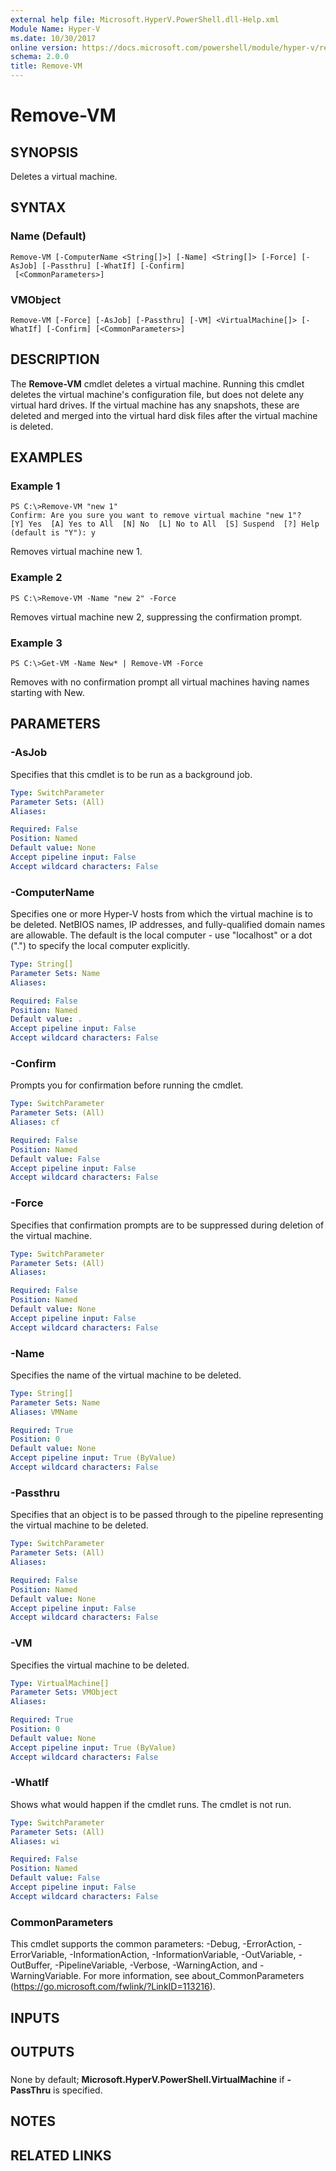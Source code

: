 ```yaml
---
external help file: Microsoft.HyperV.PowerShell.dll-Help.xml
Module Name: Hyper-V
ms.date: 10/30/2017
online version: https://docs.microsoft.com/powershell/module/hyper-v/remove-vm?view=windowsserver2012r2-ps&wt.mc_id=ps-gethelp
schema: 2.0.0
title: Remove-VM
---
```


# Remove-VM

## SYNOPSIS
Deletes a virtual machine.

## SYNTAX

### Name (Default)
```
Remove-VM [-ComputerName <String[]>] [-Name] <String[]> [-Force] [-AsJob] [-Passthru] [-WhatIf] [-Confirm]
 [<CommonParameters>]
```

### VMObject
```
Remove-VM [-Force] [-AsJob] [-Passthru] [-VM] <VirtualMachine[]> [-WhatIf] [-Confirm] [<CommonParameters>]
```

## DESCRIPTION
The **Remove-VM** cmdlet deletes a virtual machine.
Running this cmdlet deletes the virtual machine's configuration file, but does not delete any virtual hard drives.
If the virtual machine has any snapshots, these are deleted and merged into the virtual hard disk files after the virtual machine is deleted.

## EXAMPLES

### Example 1
```
PS C:\>Remove-VM "new 1"
Confirm: Are you sure you want to remove virtual machine "new 1"?
[Y] Yes  [A] Yes to All  [N] No  [L] No to All  [S] Suspend  [?] Help (default is "Y"): y
```

Removes virtual machine new 1.

### Example 2
```
PS C:\>Remove-VM -Name "new 2" -Force
```

Removes virtual machine new 2, suppressing the confirmation prompt.

### Example 3
```
PS C:\>Get-VM -Name New* | Remove-VM -Force
```

Removes with no confirmation prompt all virtual machines having names starting with New.

## PARAMETERS

### -AsJob
Specifies that this cmdlet is to be run as a background job.

```yaml
Type: SwitchParameter
Parameter Sets: (All)
Aliases: 

Required: False
Position: Named
Default value: None
Accept pipeline input: False
Accept wildcard characters: False
```

### -ComputerName
Specifies one or more Hyper-V hosts from which the virtual machine is to be deleted.
NetBIOS names, IP addresses, and fully-qualified domain names are allowable.
The default is the local computer - use "localhost" or a dot (".") to specify the local computer explicitly.

```yaml
Type: String[]
Parameter Sets: Name
Aliases: 

Required: False
Position: Named
Default value: .
Accept pipeline input: False
Accept wildcard characters: False
```

### -Confirm
Prompts you for confirmation before running the cmdlet.

```yaml
Type: SwitchParameter
Parameter Sets: (All)
Aliases: cf

Required: False
Position: Named
Default value: False
Accept pipeline input: False
Accept wildcard characters: False
```

### -Force
Specifies that confirmation prompts are to be suppressed during deletion of the virtual machine.

```yaml
Type: SwitchParameter
Parameter Sets: (All)
Aliases: 

Required: False
Position: Named
Default value: None
Accept pipeline input: False
Accept wildcard characters: False
```

### -Name
Specifies the name of the virtual machine to be deleted.

```yaml
Type: String[]
Parameter Sets: Name
Aliases: VMName

Required: True
Position: 0
Default value: None
Accept pipeline input: True (ByValue)
Accept wildcard characters: False
```

### -Passthru
Specifies that an object is to be passed through to the pipeline representing the virtual machine to be deleted.

```yaml
Type: SwitchParameter
Parameter Sets: (All)
Aliases: 

Required: False
Position: Named
Default value: None
Accept pipeline input: False
Accept wildcard characters: False
```

### -VM
Specifies the virtual machine to be deleted.

```yaml
Type: VirtualMachine[]
Parameter Sets: VMObject
Aliases: 

Required: True
Position: 0
Default value: None
Accept pipeline input: True (ByValue)
Accept wildcard characters: False
```

### -WhatIf
Shows what would happen if the cmdlet runs.
The cmdlet is not run.

```yaml
Type: SwitchParameter
Parameter Sets: (All)
Aliases: wi

Required: False
Position: Named
Default value: False
Accept pipeline input: False
Accept wildcard characters: False
```

### CommonParameters
This cmdlet supports the common parameters: -Debug, -ErrorAction, -ErrorVariable, -InformationAction, -InformationVariable, -OutVariable, -OutBuffer, -PipelineVariable, -Verbose, -WarningAction, and -WarningVariable. For more information, see about_CommonParameters (https://go.microsoft.com/fwlink/?LinkID=113216).

## INPUTS

## OUTPUTS

###  
None by default; **Microsoft.HyperV.PowerShell.VirtualMachine** if **-PassThru** is specified.

## NOTES

## RELATED LINKS

